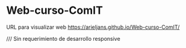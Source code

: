 # Web-curso-ComIT
URL para visualizar web https://arieljans.github.io/Web-curso-ComIT/

/// Sin requerimiento de desarrollo responsive
